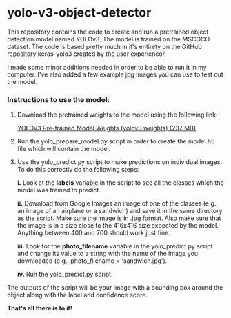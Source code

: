 # yolo-v3-object-detector

This repository contains the code to create and run a pretrained object
detection model named YOLOv3. The model is trained on the MSCOCO dataset.
The code is based pretty much in it's entirety on the GitHub repository
keras-yolo3 created by the user experiencor.

I made some minor additions needed in order to be able to run it in my computer.
I've also added a few example jpg images you can use to test out the model.



### Instructions to use the model:

1. Download the pretrained weights to the model using the following link:

   <a href="https://pjreddie.com/media/files/yolov3.weights">YOLOv3
   Pre-trained Model Weights (yolov3.weights) (237 MB)</a>

2. Run the yolo_prepare_model.py script in order to create the model.h5 file
   which will contain the model.

3. Use the yolo_predict.py script to make predictions on individual images. To
   do this correctly do the following steps:

   **i.** Look at the **labels** variable in the script to see all the classes
      which the model was trained to predict.

   **ii.** Download from Google Images an image of one of the classes (e.g., an
      image of an airplane or a sandwich) and save it in the same directory as
      the script. Make sure the image is in .jpg format. Also make sure that the image is in a size close to the 416x416 size expected by the model.
      Anything between 400 and 700 should work just fine.

     **iii.** Look for the **photo_filename** variable in the yolo_predict.py script
          and change its value to a string with the name of the image you
          downloaded (e.g., photo_filename = 'sandwich.jpg').

     **iv.** Run the yolo_predict.py script.

The outputs of the script will be your image with a bounding box around the
object along with the label and confidence score.


**That's all there is to it!**

